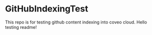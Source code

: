# GitHubIndexingTest
This repo is for testing github content indexing into coveo cloud.
Hello testing readme!
